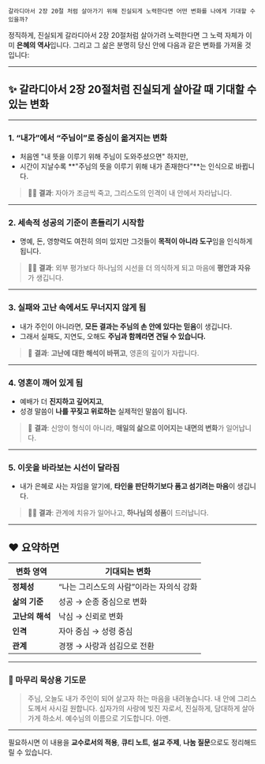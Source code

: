 ``` 프람프트
갈라디아서 2장 20절 처럼 살아가기 위해 진실되게 노력한다면 어떤 변화를 나에게 기대할 수 있을까?
```

정직하게, 진실되게 갈라디아서 2장 20절처럼 살아가려 노력한다면
그 노력 자체가 이미 **은혜의 역사**입니다.
그리고 그 삶은 분명히 당신 안에 다음과 같은 변화를 가져올 것입니다:

---

## ✨ **갈라디아서 2장 20절처럼 진실되게 살아갈 때 기대할 수 있는 변화**

---

### 1. **“내가”에서 “주님이”로 중심이 옮겨지는 변화**

* 처음엔 "내 뜻을 이루기 위해 주님이 도와주셨으면" 하지만,
* 시간이 지날수록 \*\*"주님의 뜻을 이루기 위해 내가 존재한다"\*\*는 인식으로 바뀝니다.

> 🙋‍♂️ **결과**: 자아가 조금씩 죽고, 그리스도의 인격이 내 안에서 자라납니다.

---

### 2. **세속적 성공의 기준이 흔들리기 시작함**

* 명예, 돈, 영향력도 여전히 의미 있지만
  그것들이 **목적이 아니라 도구**임을 인식하게 됩니다.

> 🙋‍♀️ **결과**: 외부 평가보다 하나님의 시선을 더 의식하게 되고
> 마음에 **평안과 자유**가 생깁니다.

---

### 3. **실패와 고난 속에서도 무너지지 않게 됨**

* 내가 주인이 아니라면, **모든 결과는 주님의 손 안에 있다는 믿음**이 생깁니다.
* 그래서 실패도, 지연도, 오해도 **주님과 함께라면 견딜 수 있습니다.**

> 🙋 **결과**: **고난에 대한 해석이 바뀌고**, 영혼의 깊이가 자랍니다.

---

### 4. **영혼이 깨어 있게 됨**

* 예배가 더 **진지하고 깊어지고**,
* 성경 말씀이 **나를 꾸짖고 위로하는** 실제적인 말씀이 됩니다.

> 🙋 **결과**: 신앙이 형식이 아니라, **매일의 삶으로 이어지는 내면의 변화**가 일어납니다.

---

### 5. **이웃을 바라보는 시선이 달라짐**

* 내가 은혜로 사는 자임을 알기에,
  **타인을 판단하기보다 품고 섬기려는 마음**이 생깁니다.

> 🙋‍♂️ **결과**: 관계에 치유가 일어나고, **하나님의 성품**이 드러납니다.

---

## ❤️ 요약하면

| 변화 영역      | 기대되는 변화                 |
| ---------- | ----------------------- |
| **정체성**    | “나는 그리스도의 사람”이라는 자의식 강화 |
| **삶의 기준**  | 성공 → 순종 중심으로 변화         |
| **고난의 해석** | 낙심 → 신뢰로 변화             |
| **인격**     | 자아 중심 → 성령 중심           |
| **관계**     | 경쟁 → 사랑과 섬김으로 전환        |

---

### 🙏 마무리 묵상용 기도문

> 주님,
> 오늘도 내가 주인이 되어 살고자 하는 마음을 내려놓습니다.
> 내 안에 그리스도께서 사시길 원합니다.
> 십자가의 사랑에 빚진 자로서,
> 진실하게, 담대하게 살아가게 하소서.
> 예수님의 이름으로 기도합니다. 아멘.

---

필요하시면 이 내용을 **교수로서의 적용**, **큐티 노트**, **설교 주제**, **나눔 질문**으로도 정리해드릴 수 있습니다.
